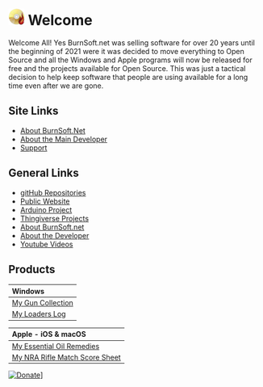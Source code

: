 # ![logo](img/BSLogo_32x32.png) Welcome 

Welcome All!  Yes BurnSoft.net was selling software for over 20 years until the beginning of 2021 were it was decided to move everything to Open Source and all the Windows and Apple programs will now be released for free and the projects available for Open Source.  This was just a tactical decision to help keep software that people are using available for a long time even after we are gone.

## Site Links

- [About BurnSoft.Net](about.md)
- [About the Main Developer](aboutjm.md)
- [Support](support.md)

## General Links

- [gitHub Repositories](https://github.com/burnsoftnet?tab=repositories)
- [Public Website](https://www.burnsoft.net)
- [Arduino Project](https://projecthub.arduino.cc/burnsoft)
- [Thingiverse Projects](https://www.thingiverse.com/burnsoft/designs)
- [About BurnSoft.net](about.md)
- [About the Developer](aboutjm.md)
- [Youtube Videos](https://www.youtube.com/channel/UC-GfNe4DNRmmSp93CnHBBMQ)

## Products

| Windows |
|:--|
| [My Gun Collection](mgc.md) |
| [My Loaders Log](mll.md) |

| Apple - iOS & macOS |
|:--|
| [My Essential Oil Remedies](meor.md) |
| [My NRA Rifle Match Score Sheet ](mnrmss.md) |


[![Donate](https://www.paypalobjects.com/en_US/i/btn/btn_donateCC_LG.gif)](https://www.paypal.com/cgi-bin/webscr?cmd=_s-xclick&hosted_button_id=JSW8XEMQVH4BE)]
